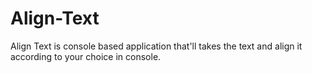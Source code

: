 # Align-Text
Align Text is console based application that'll takes the text and align it according to your choice in console.
